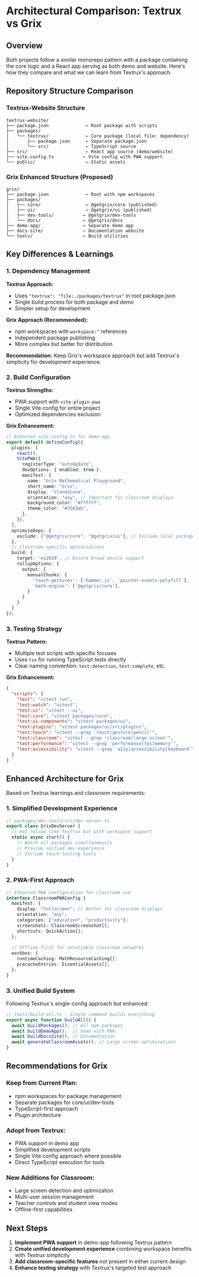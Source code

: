 # Architectural Comparison: Textrux vs Grix

## Overview
Both projects follow a similar monorepo pattern with a package containing the core logic and a React app serving as both demo and website. Here's how they compare and what we can learn from Textrux's approach.

## Repository Structure Comparison

### Textrux-Website Structure
```
textrux-website/
├── package.json              ← Root package with scripts
├── packages/
│   └── textrux/              ← Core package (local file: dependency)
│       ├── package.json      ← Separate package.json
│       └── src/              ← TypeScript source
├── src/                      ← React app source (demo/website)
├── vite.config.ts           ← Vite config with PWA support
└── public/                   ← Static assets
```

### Grix Enhanced Structure (Proposed)
```
grix/
├── package.json              ← Root with npm workspaces
├── packages/
│   ├── core/                 ← @getgrix/core (published)
│   ├── ui/                   ← @getgrix/ui (published)
│   ├── dev-tools/           ← @getgrix/dev-tools
│   └── docs/                ← @getgrix/docs
├── demo-app/                ← Separate demo app
├── docs-site/               ← Documentation website
└── tools/                   ← Build utilities
```

## Key Differences & Learnings

### 1. Dependency Management

**Textrux Approach:**
- Uses `"textrux": "file:./packages/textrux"` in root package.json
- Single build process for both package and demo
- Simpler setup for development

**Grix Approach (Recommended):**
- npm workspaces with `workspace:^` references
- Independent package publishing
- More complex but better for distribution

**Recommendation:** Keep Grix's workspace approach but add Textrux's simplicity for development experience.

### 2. Build Configuration

**Textrux Strengths:**
- PWA support with `vite-plugin-pwa`
- Single Vite config for entire project
- Optimized dependencies exclusion

**Grix Enhancement:**
```typescript
// Enhanced vite.config.ts for demo-app
export default defineConfig({
  plugins: [
    react(),
    VitePWA({
      registerType: "autoUpdate",
      devOptions: { enabled: true },
      manifest: {
        name: "Grix Mathematical Playground",
        short_name: "Grix",
        display: "standalone",
        orientation: "any", // Important for classroom displays
        background_color: "#ffffff",
        theme_color: "#2563eb",
      },
    }),
  ],
  optimizeDeps: {
    exclude: ["@getgrix/core", "@getgrix/ui"], // Exclude local packages
  },
  // Classroom-specific optimizations
  build: {
    target: 'es2020', // Ensure broad device support
    rollupOptions: {
      output: {
        manualChunks: {
          'touch-gestures': ['hammer.js', 'pointer-events-polyfill'],
          'math-engine': ['@getgrix/core'],
        }
      }
    }
  }
});
```

### 3. Testing Strategy

**Textrux Pattern:**
- Multiple test scripts with specific focuses
- Uses `tsx` for running TypeScript tests directly
- Clear naming convention: `test:detection`, `test:complete`, etc.

**Grix Enhancement:**
```json
{
  "scripts": {
    "test": "vitest run",
    "test:watch": "vitest",
    "test:ui": "vitest --ui",
    "test:core": "vitest packages/core",
    "test:ui-components": "vitest packages/ui",
    "test:plugins": "vitest packages/ui/src/plugins",
    "test:touch": "vitest --grep 'touch|gesture|pencil'",
    "test:classroom": "vitest --grep 'classroom|large-screen'",
    "test:performance": "vitest --grep 'performance|fps|memory'",
    "test:accessibility": "vitest --grep 'a11y|accessibility|keyboard'"
  }
}
```

## Enhanced Architecture for Grix

Based on Textrux learnings and classroom requirements:

### 1. Simplified Development Experience
```typescript
// packages/dev-tools/src/dev-server.ts
export class GrixDevServer {
  // Hot reload like Textrux but with workspace support
  static async start() {
    // Watch all packages simultaneously
    // Provide unified dev experience
    // Include touch testing tools
  }
}
```

### 2. PWA-First Approach
```typescript
// Enhanced PWA configuration for classroom use
interface ClassroomPWAConfig {
  manifest: {
    display: "fullscreen"; // Better for classroom displays
    orientation: "any";
    categories: ["education", "productivity"];
    screenshots: ClassroomScreenshot[];
    shortcuts: QuickAction[];
  };
  
  // Offline-first for unreliable classroom networks
  workbox: {
    runtimeCaching: MathResourceCaching[];
    precacheEntries: EssentialAssets[];
  };
}
```

### 3. Unified Build System
Following Textrux's single-config approach but enhanced:

```typescript
// tools/build-all.ts - Single command builds everything
export async function buildAll() {
  await buildPackages(); // All npm packages
  await buildDemoApp();  // Demo with PWA
  await buildDocsSite(); // Documentation
  await generateClassroomAssets(); // Large screen optimizations
}
```

## Recommendations for Grix

### Keep from Current Plan:
- npm workspaces for package management
- Separate packages for core/ui/dev-tools
- TypeScript-first approach
- Plugin architecture

### Adopt from Textrux:
- PWA support in demo app
- Simplified development scripts
- Single Vite config approach where possible
- Direct TypeScript execution for tools

### New Additions for Classroom:
- Large screen detection and optimization
- Multi-user session management
- Teacher controls and student view modes
- Offline-first capabilities

## Next Steps

1. **Implement PWA support** in demo-app following Textrux pattern
2. **Create unified development experience** combining workspace benefits with Textrux simplicity
3. **Add classroom-specific features** not present in either current design
4. **Enhance testing strategy** with Textrux's targeted test approach